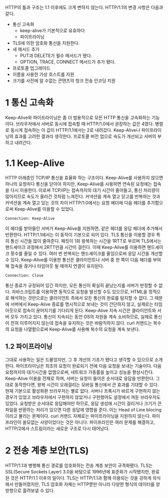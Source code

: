 HTTP의 틀과 구조는 1.1 이후에도 크게 변하지 않는다. HTTP/1.1의 변경 사항은 다음과 같다.
- 통신 고속화
	- keep-alive가 기본적으로 유효하다
	- 파이프라이닝
- TLS에 의한 암호화 통신을 지원한다.
- 새 메서드 추가
	- PUT과 DELETE가 필수 메서드가 됐다.
	- OPTION, TRACE, CONNECT 메서드가 추가 됐다.
- 프로토콜 업그레이드
- 이름을 사용한 가상 호스트를 지원
- 크기를 사전에 알 수없는 콘텐츠의 청크 전송 인코딩 지원
# 1 통신 고속화
Keep-Alive와 파이프라이닝은 좀 더 범용적으로 모든 HTTP 통신을 고속화하는 기능이다. 브라우저에서 서버로 동시에 접속할 때 HTTP/1.0에서 권장하는 값은 4였다. 병렬로 동시게 접속하는 이 값이 HTTP/1.1에서는 2로 내려갔다. Keep-Alive나 파이프라이닝의 효과를 고려한 결과라 생각한다. 프로토콜 버전 업으로 속도가 개선되고 서버의 부하고 내려간다.
# 1.1 Keep-Alive
HTTP 아래층인 TCP/IP 통신을 효율화 하는 구조이다. Keep-Alive를 사용하지 않으면 하나의 요청마다 통신을 닫아야 하지만, Keep-Alive를 사용하면 연속된 요청에는 접속을 다시 이용한다. 이로써 TCP/IP는 접속까지의 대기 시간이 줄어들고, 통신 처리량이 많아지므로 속도가 올라간 것처럼 느껴진다.
커넥션을 계속 열고 닫고를 반복하는 것과 커넥션을 계속 열고 있는 것의 차이
HTTP/1.0에서는 요청 헤더에 다음 헤더를 추가함으로써 Keep-Alive를 이용할 수 있었다.
```
Connection: Keep-Alive
```
이 헤더를 받아들인 서버가 Keep-Alive를 지원하면, 같은 헤더를 응답 헤더에 추가해서 반환한다.
HTTP/1.1에서는 이 동작이 기본으로 되어 있다. TLS 통신을 이용할 경우 특히 통신 시간을 많이 줄여준다. 패킷이 1회 왕복하는 시간을 1RTT로 부르며 TLS에서는 핸드셰이크 과정에서 2RTT만큼 시간이 걸린다. 이때 Keep-Alive를 이용하면 핸드셰이크 횟수를 줄일 수 있다. 여러 번 반복되는 핸드셰이크를 줄임으로써 응답 시간을 개선할 수 있다.
Keep-Alive를 이용한 통신은 클라이언트나 서버 중 한 쪽이 다음 헤더를 부여해 접속을 끊거나 타임아웃 될 때까지 연결이 유지된다.
```
Connection: Close
```
통신 종료가 규정되어 있긴 하지만, 모든 통신이 확실히 끝났는지를 서버가 판정할 수 없다. 자바스크립트를 이용하면 동적으로 요청을 발신할 수도 있으므로, HTML을 정적으로 해석하는 것만으로는 클라이언트 측에서 모든 통신의 완료를 탐지할 수 없다. 그 때문에 서버에서 Keep-Alive 종료를 명시적으로 보내는 것이 간단하지 않고, 실제로는 타임아웃으로 접속이 끊어지기를 기다리게 된다.
Keep-Alive 지속 시간은 클라이언트와 서버 모두 가지고 있다.
통신이 지속되는 동안 OS의 자원을 계속 소비하므로, 실제로 통신이 전혀 이루어지지 않는데 접속을 유지하는 것은 바람직하지 않다.
curl 커맨드는 복수의 요청을 나열함으로써 Keep-Alive를 사용해 복수의 요청을 계속 보낸다.
## 1.2 파이프라이닝
그대로 사용하는 일은 드물었지만, 그 후 개선의 기초가 됐다고 생각할 수 있으므로 소개한다.
파이프라이닝은 최초의 요청이 완료되기 전에 다음 요청을 보내는 기술이다. 다음 요청까지의 대기시간을 없앰으로써, 네트워크 가동률을 높이고 성능을 향상시킨다. Keep-Alive 이용을 전제로 하며, 서버는 요청이 들어온 순서대로 응답을 반환한다.
그대로 동작한다면, 왕복 시간이 오래걸리는 모바일 통신에서 큰 효과를 기대할 수 있다. 현재 기본으로 활성화환 브라우저는 별로 없다. 서버나 프록시가 바르게 구현하지 않는 경우가 있었고 브라우저에서 구현하지 않았거나 구현했어도 설정에서 꺼둔 브라우저도 있었다.
요청받은 순서대로 응답해야만 하므로, 응답 생성에 시간이 걸리거나 크기가 큰 파일을 반환하는 처리가 있으면 다른 응답에 영향을 준다. 이는 Head of Line blocing이라고 불리는 문제이다.
curl 커맨드 자체로는 파이프라이닝을 지원하지 않는다.
파이프라인이 쓸모없는 사양이었다는 것은 아니다. 파이프라인은 여러 문제를 해결하고, HTTP/2에서 스트림이라는 새로운 구조로 다시 태어났다.
# 2 전송 계층 보안(TLS)
HTTP/1.1과 병행해 통신 경로를 암호화하는 전송 계층 보안이 규격화됐다. TLS는 SSL(Secure Sockets Layer) 3.0을 바탕으로 1996년에 표준화가 시작됐지만, 완료된 것은 HTTP/1.1 이후의 일이다.
TLS는 HTTP/1.1과 함께 이용되는 것을 강하게 의식해서 만들어졌지만, TLS 암호화 자체는 HTTP뿐만 아니라 다양한 형식의 데이터를 양방향으로 흘려보낼 수 있다. 